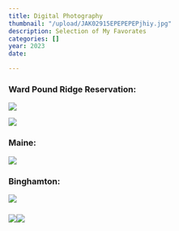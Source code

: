 ```yaml
---
title: Digital Photography
thumbnail: "/upload/JAK02915EPEPEPEPjhiy.jpg"
description: Selection of My Favorates
categories: []
year: 2023
date: 

---
```

### Ward Pound Ridge Reservation:

![](/upload/JAK03120.JPG)

![](/upload/JAK03126.JPG)

### Maine:  
![](/upload/JAK00742.JPG)

### Binghamton:

![](/upload/JAK02916EPEPEPEPjhiy.jpg)

### ![](/upload/JAK04790.JPG)![](/upload/JAK04650.JPG)